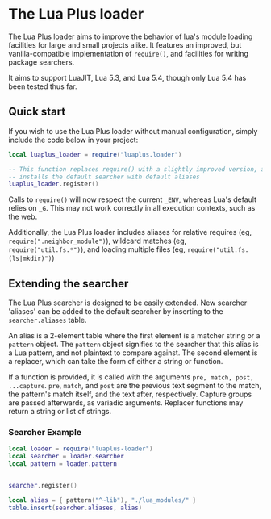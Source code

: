 
# The Lua Plus loader

The Lua Plus loader aims to improve the behavior of lua's module loading
facilities for large and small projects alike. It features an improved, 
but vanilla-compatible implementation of `require()`, and facilities for
writing package searchers. 

It aims to support LuaJIT, Lua 5.3, and Lua 5.4, though only Lua 5.4 has been
tested thus far.

## Quick start

If you wish to use the Lua Plus loader without manual configuration, simply
include the code below in your project:
```lua
local luaplus_loader = require("luaplus.loader")

-- This function replaces require() with a slightly improved version, and 
-- installs the default searcher with default aliases
luaplus_loader.register()
```

Calls to `require()` will now respect the current `_ENV`, whereas Lua's default
relies on `_G`. This may not work correctly in all execution contexts, such as
the web.

Additionally, the Lua Plus loader includes aliases for relative requires
(eg, `require(".neighbor_module")`), wildcard matches (eg, `require("util.fs.*")`), and
loading multiple files (eg, `require("util.fs.(ls|mkdir)")`)


## Extending the searcher

The Lua Plus searcher is designed to be easily extended. New searcher 'aliases'
can be added to the default searcher by inserting to the `searcher.aliases`
table. 

An alias is a 2-element table where the first element is a matcher 
string or a `pattern` object. The `pattern` object signifies to the searcher 
that this alias is a Lua pattern, and not plaintext to compare against. The
second element is a replacer, which can take the form of either a string or
function. 

If a function is provided, it is called with the arguments `pre, match, post,
...capture`. `pre`, `match`, and `post` are the previous text segment to the
match, the pattern's match itself, and the text after, respectively. Capture
groups are passed afterwards, as variadic arguments. Replacer functions may 
return a string or list of strings.

### Searcher Example

```lua
local loader = require("luaplus-loader")
local searcher = loader.searcher
local pattern = loader.pattern


searcher.register()

local alias = { pattern("^~lib"), "./lua_modules/" }
table.insert(searcher.aliases, alias)
```
